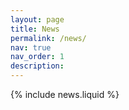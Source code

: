 ```yaml
---
layout: page
title: News
permalink: /news/
nav: true
nav_order: 1
description:
---
```


{% include news.liquid %}
